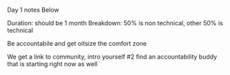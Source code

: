 Day 1 notes Below

Duration: should be 1 month
Breakdown: 50% is non technical, other 50% is technical 


Be accountabile and get oitsize the comfort zone


We get a link to community, intro yourself
#2 find an accountability buddy that is starting right now as well